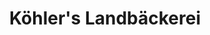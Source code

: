 ---
title: "Köhler's Landbäckerei"
url: /philippsburg/koehlers-landbaeckerei-weisse-tor-strasse/
shop: Bäckerei
---